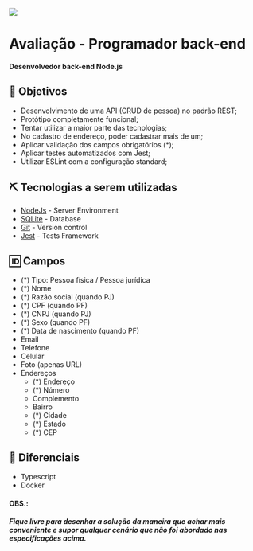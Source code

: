 [![](https://files.medprev.online/images/MedprevBGWhite.jpeg)]()

# Avaliação - Programador back-end

#### Desenvolvedor back-end Node.js

## 🚀 Objetivos

* Desenvolvimento de uma API (CRUD de pessoa) no padrão REST;
* Protótipo completamente funcional;
* Tentar utilizar a maior parte das tecnologias;
* No cadastro de endereço, poder cadastrar mais de um;
* Aplicar validação dos campos obrigatórios (*);
* Aplicar testes automatizados com Jest;
* Utilizar ESLint com a configuração standard;

## ⛏️ Tecnologias a serem utilizadas

- [NodeJs](https://nodejs.org/en/) - Server Environment
- [SQLite](https://www.sqlite.org/) - Database
- [Git](https://www.git-scm.com/doc) - Version control
- [Jest](https://jestjs.io/docs/en/getting-started) - Tests Framework

## 🆔 Campos

- (*) Tipo: Pessoa física / Pessoa jurídica
- (*) Nome
- (*) Razão social (quando PJ)
- (*) CPF (quando PF)
- (*) CNPJ (quando PJ)
- (*) Sexo (quando PF)
- (*) Data de nascimento (quando PF)
- Email
- Telefone
- Celular
- Foto (apenas URL)
- Endereços
  - (*) Endereço
  - (*) Número
  - Complemento
  - Bairro
  - (*) Cidade
  - (*) Estado
  - (*) CEP

## 🌟 Diferenciais

- Typescript
- Docker

#### OBS.:

##### Fique livre para desenhar a solução da maneira que achar mais conveniente e supor qualquer cenário que não foi abordado nas especificações acima.
